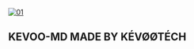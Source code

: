   <a href="https://ibb.co/N6NMDtn"><img src="https://telegra.ph/file/404fdaacd6d345d368155.jpg" alt="01" border="0" /></a>     


  ## KEVOO-MD MADE BY KÉVØØTÉCH
